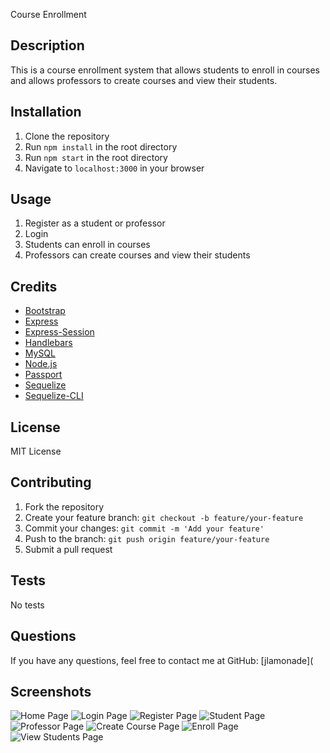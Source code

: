 Course Enrollment 

## Description
This is a course enrollment system that allows students to enroll in courses and allows professors to create courses and view their students.

## Installation
1. Clone the repository
2. Run `npm install` in the root directory
3. Run `npm start` in the root directory
4. Navigate to `localhost:3000` in your browser

## Usage
1. Register as a student or professor
2. Login
3. Students can enroll in courses
4. Professors can create courses and view their students

## Credits
- [Bootstrap](https://getbootstrap.com/)
- [Express](https://expressjs.com/)
- [Express-Session](https://www.npmjs.com/package/express-session)
- [Handlebars](https://handlebarsjs.com/)
- [MySQL](https://www.mysql.com/)
- [Node.js](https://nodejs.org/en/)
- [Passport](http://www.passportjs.org/)
- [Sequelize](https://sequelize.org/)
- [Sequelize-CLI](https://www.npmjs.com/package/sequelize-cli)

## License
MIT License

## Contributing
1. Fork the repository
2. Create your feature branch: `git checkout -b feature/your-feature`
3. Commit your changes: `git commit -m 'Add your feature'`
4. Push to the branch: `git push origin feature/your-feature`
5. Submit a pull request

## Tests
No tests

## Questions
If you have any questions, feel free to contact me at
GitHub: [jlamonade](

## Screenshots
![Home Page](./public/assets/images/home.png)
![Login Page](./public/assets/images/login.png)
![Register Page](./public/assets/images/register.png)
![Student Page](./public/assets/images/student.png)
![Professor Page](./public/assets/images/professor.png)
![Create Course Page](./public/assets/images/create.png)
![Enroll Page](./public/assets/images/enroll.png)
![View Students Page](./public/assets/images/view.png)
